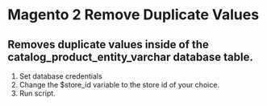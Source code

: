 # Magento 2 Remove Duplicate Values
## Removes duplicate values inside of the catalog_product_entity_varchar database table.
1. Set database credentials
2. Change the $store_id variable to the store id of your choice.
3. Run script.